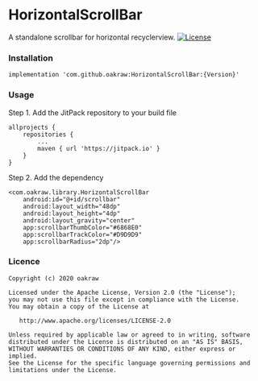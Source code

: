 # HorizontalScrollBar
A standalone scrollbar for horizontal recyclerview.
[![License](https://img.shields.io/badge/License-Apache%202.0-blue.svg)](https://opensource.org/licenses/Apache-2.0)

### Installation

	implementation 'com.github.oakraw:HorizontalScrollBar:{Version}'
	
### Usage
Step 1. Add the JitPack repository to your build file

    allprojects {
		repositories {
			...
			maven { url 'https://jitpack.io' }
		}
	}

Step 2. Add the dependency

    <com.oakraw.library.HorizontalScrollBar
        android:id="@+id/scrollbar"
        android:layout_width="48dp"
        android:layout_height="4dp"
        android:layout_gravity="center"
        app:scrollbarThumbColor="#6868E0"
        app:scrollbarTrackColor="#D9D9D9"
        app:scrollbarRadius="2dp"/>

### Licence

    Copyright (c) 2020 oakraw
    
    Licensed under the Apache License, Version 2.0 (the "License");
    you may not use this file except in compliance with the License.
    You may obtain a copy of the License at
    
       http://www.apache.org/licenses/LICENSE-2.0
    
    Unless required by applicable law or agreed to in writing, software
    distributed under the License is distributed on an "AS IS" BASIS,
    WITHOUT WARRANTIES OR CONDITIONS OF ANY KIND, either express or implied.
    See the License for the specific language governing permissions and
    limitations under the License.
